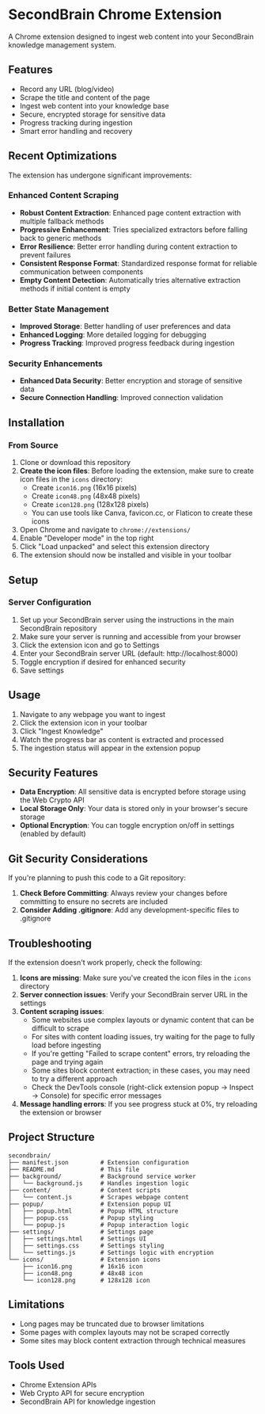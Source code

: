 # SecondBrain Chrome Extension

A Chrome extension designed to ingest web content into your SecondBrain knowledge management system.

## Features

- Record any URL (blog/video)
- Scrape the title and content of the page
- Ingest web content into your knowledge base
- Secure, encrypted storage for sensitive data
- Progress tracking during ingestion
- Smart error handling and recovery

## Recent Optimizations

The extension has undergone significant improvements:

### Enhanced Content Scraping
- **Robust Content Extraction**: Enhanced page content extraction with multiple fallback methods
- **Progressive Enhancement**: Tries specialized extractors before falling back to generic methods
- **Error Resilience**: Better error handling during content extraction to prevent failures
- **Consistent Response Format**: Standardized response format for reliable communication between components
- **Empty Content Detection**: Automatically tries alternative extraction methods if initial content is empty

### Better State Management
- **Improved Storage**: Better handling of user preferences and data
- **Enhanced Logging**: More detailed logging for debugging
- **Progress Tracking**: Improved progress feedback during ingestion

### Security Enhancements
- **Enhanced Data Security**: Better encryption and storage of sensitive data
- **Secure Connection Handling**: Improved connection validation

## Installation

### From Source

1. Clone or download this repository
2. **Create the icon files**: Before loading the extension, make sure to create icon files in the `icons` directory:
   - Create `icon16.png` (16x16 pixels)
   - Create `icon48.png` (48x48 pixels)
   - Create `icon128.png` (128x128 pixels)
   - You can use tools like Canva, favicon.cc, or Flaticon to create these icons
3. Open Chrome and navigate to `chrome://extensions/`
4. Enable "Developer mode" in the top right
5. Click "Load unpacked" and select this extension directory
6. The extension should now be installed and visible in your toolbar

## Setup

### Server Configuration

1. Set up your SecondBrain server using the instructions in the main SecondBrain repository
2. Make sure your server is running and accessible from your browser
3. Click the extension icon and go to Settings
4. Enter your SecondBrain server URL (default: http://localhost:8000)
5. Toggle encryption if desired for enhanced security
6. Save settings

## Usage

1. Navigate to any webpage you want to ingest
2. Click the extension icon in your toolbar
3. Click "Ingest Knowledge"
4. Watch the progress bar as content is extracted and processed
5. The ingestion status will appear in the extension popup

## Security Features

- **Data Encryption**: All sensitive data is encrypted before storage using the Web Crypto API
- **Local Storage Only**: Your data is stored only in your browser's secure storage
- **Optional Encryption**: You can toggle encryption on/off in settings (enabled by default)

## Git Security Considerations

If you're planning to push this code to a Git repository:

1. **Check Before Committing**: Always review your changes before committing to ensure no secrets are included
2. **Consider Adding .gitignore**: Add any development-specific files to .gitignore

## Troubleshooting

If the extension doesn't work properly, check the following:

1. **Icons are missing**: Make sure you've created the icon files in the `icons` directory
2. **Server connection issues**: Verify your SecondBrain server URL in the settings
3. **Content scraping issues**: 
   - Some websites use complex layouts or dynamic content that can be difficult to scrape
   - For sites with content loading issues, try waiting for the page to fully load before ingesting
   - If you're getting "Failed to scrape content" errors, try reloading the page and trying again
   - Some sites block content extraction; in these cases, you may need to try a different approach
   - Check the DevTools console (right-click extension popup → Inspect → Console) for specific error messages
4. **Message handling errors**: If you see progress stuck at 0%, try reloading the extension or browser

## Project Structure

```
secondbrain/
├── manifest.json         # Extension configuration
├── README.md             # This file
├── background/           # Background service worker
│   └── background.js     # Handles ingestion logic
├── content/              # Content scripts
│   └── content.js        # Scrapes webpage content
├── popup/                # Extension popup UI
│   ├── popup.html        # Popup HTML structure
│   ├── popup.css         # Popup styling
│   └── popup.js          # Popup interaction logic
├── settings/             # Settings page
│   ├── settings.html     # Settings UI
│   ├── settings.css      # Settings styling
│   └── settings.js       # Settings logic with encryption
└── icons/                # Extension icons
    ├── icon16.png        # 16x16 icon
    ├── icon48.png        # 48x48 icon
    └── icon128.png       # 128x128 icon
```

## Limitations

- Long pages may be truncated due to browser limitations
- Some pages with complex layouts may not be scraped correctly
- Some sites may block content extraction through technical measures

## Tools Used

- Chrome Extension APIs
- Web Crypto API for secure encryption
- SecondBrain API for knowledge ingestion
